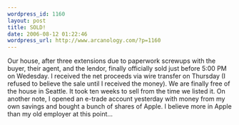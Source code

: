 ```yaml
--- 
wordpress_id: 1160
layout: post
title: SOLD!
date: 2006-08-12 01:22:46
wordpress_url: http://www.arcanology.com/?p=1160
---
```

Our house, after three extensions due to paperwork screwups with the buyer, their agent, and the lendor, finally officially sold just before 5:00 PM on Wedesday. I received the net proceeds via wire transfer on Thursday (I refused to believe the sale until I received the money). We are finally free of the house in Seattle. It took ten weeks to sell from the time we listed it. On another note, I opened an e-trade account yesterday with money from my own savings and bought a bunch of shares of Apple. I believe more in Apple than my old employer at this point...